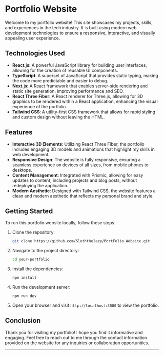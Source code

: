 # Portfolio Website

Welcome to my portfolio website! This site showcases my projects, skills, and experiences in the tech industry. It is built using modern web development technologies to ensure a responsive, interactive, and visually appealing user experience.

## Technologies Used

- **React.js**: A powerful JavaScript library for building user interfaces, allowing for the creation of reusable UI components.
- **TypeScript**: A superset of JavaScript that provides static typing, making the code more predictable and easier to debug.
- **Next.js**: A React framework that enables server-side rendering and static site generation, improving performance and SEO.
- **React Three Fiber**: A React renderer for Three.js, allowing for 3D graphics to be rendered within a React application, enhancing the visual experience of the portfolio.
- **Tailwind CSS**: A utility-first CSS framework that allows for rapid styling and custom design without leaving the HTML.


## Features

- **Interactive 3D Elements**: Utilizing React Three Fiber, the portfolio includes engaging 3D models and animations that highlight my skills in web development.
- **Responsive Design**: The website is fully responsive, ensuring a seamless experience on devices of all sizes, from mobile phones to desktops.
- **Content Management**: Integrated with Prismic, allowing for easy updates to content, including projects and blog posts, without redeploying the application.
- **Modern Aesthetic**: Designed with Tailwind CSS, the website features a clean and modern aesthetic that reflects my personal brand and style.

## Getting Started

To run this portfolio website locally, follow these steps:

1. Clone the repository:
   ```bash
   git clone https://github.com/Sloththelazy/PortFolio_Website.git

2. Navigate to the project directory:
   ```bash
   cd your-portfolio
   ```

3. Install the dependencies:
   ```bash
   npm install
   ```

4. Run the development server:
   ```bash
   npm run dev
   ```

5. Open your browser and visit `http://localhost:3000` to view the portfolio.

## Conclusion

Thank you for visiting my portfolio! I hope you find it informative and engaging. Feel free to reach out to me through the contact information provided on the website for any inquiries or collaboration opportunities.

---
